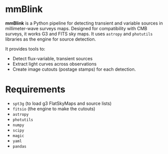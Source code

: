 # mmBlink
**mmBlink** is a Python pipeline for detecting transient and variable sources in millimeter-wave surveys maps. Designed for compatibility with CMB surveys, it works G3 and FITS sky maps. It uses ``astropy`` and ``photutils`` libraries as the engine for source detection.

It provides tools to:

- Detect flux-variable, transient sources
- Extract light curves across observations
- Create image cutouts (postage stamps) for each detection.


# Requirements
- ``spt3g`` (to load g3 FlatSkyMaps and source lists)
- ``fitsio`` (the engine to make the cutouts)
- ``astropy``
- ``photutils``
- ``numpy``
- ``scipy``
- ``magic``
- ``yaml``
- ``pandas``
